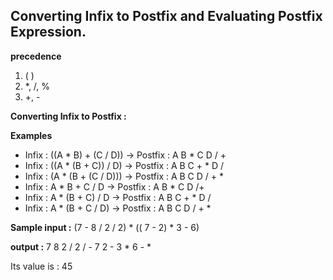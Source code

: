 ## Converting Infix to Postfix and Evaluating Postfix Expression.


**precedence**
1.  ( )
2.  *, /, %
3.  +, -

**Converting Infix to Postfix :** 

 **Examples**

- Infix : ((A * B) + (C / D))  -> Postfix : A B * C D / + 
- Infix : ((A * (B + C)) / D)  -> Postfix : A B C + * D /
- Infix : (A * (B + (C / D)))  -> Postfix : A B C D / + *
- Infix : A * B + C / D        -> Postfix : A B * C D /+ 
- Infix : A * (B + C) / D      -> Postfix : A B C + * D / 
- Infix : A * (B + C / D)      -> Postfix : A B C D / + *



**Sample input :** 
(7 - 8 / 2 / 2) * (( 7 - 2) * 3 - 6)

**output :** 
7 8 2 / 2 / - 7 2 - 3 * 6 - * 

Its value is : 45
